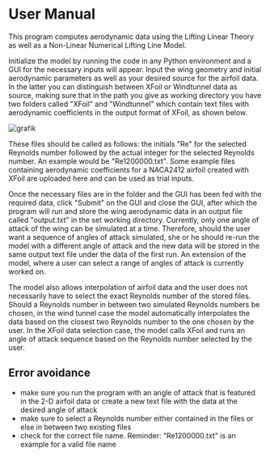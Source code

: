 # User Manual

This program computes aerodynamic data using the Lifting Linear Theory as well as a Non-Linear Numerical Lifting Line Model. 

Initialize the model by running the code in any Python environment and a GUI for the necessary inputs will appear. Input the wing geometry and initial aerodynamic parameters as well as your desired source for the airfoil data. In the latter you can distinguish between XFoil or Windtunnel data as source, making sure that in the path you give as working directory you have two folders called "XFoil" and "Windtunnel" which contain text files with aerodynamic coefficients in the output format of XFoil, as shown below. 

![grafik](https://github.com/LOMACA/LTT_High_AR/assets/150819500/9c392d1a-979b-4aac-a007-bf10a66404b5)




























These files should be called as follows: the initials "Re" for the selected Reynolds number followed by the actual integer for the selected Reynolds number. An example would be "Re1200000.txt". Some example files containing aerodynamic coefficients for a NACA2412 airfoil created with XFoil are uploaded here and can be used as trial inputs. 

Once the necessary files are in the folder and the GUI has been fed with the required data, click "Submit" on the GUI and close the GUI, after which the program will run and store the wing aerodynamic data in an output file called "output.txt" in the set working directory. Currently, only one angle of attack of the wing can be simulated at a time. Therefore, should the user want a sequence of angles of attack simulated, she or he should re-run the model with a different angle of attack and the new data will be stored in the same output text file under the data of the first run. An extension of the model, where a user can select a range of angles of attack is currently worked on. 

The model also allows interpolation of airfoil data and the user does not necessarily have to select the exact Reynolds number of the stored files. Should a Reynolds number in between two simulated Reynolds numbers be chosen, in the wind tunnel case the model automatically interpolates the data based on the closest two Reynolds number to the one chosen by the user. In the XFoil data selection case, the model calls XFoil and runs an angle of attack sequence based on the Reynolds number selected by the user. 

## Error avoidance

* make sure you run the program with an angle of attack that is featured in the 2-D airfoil data or create a new text file with the data at the desired angle of attack
* make sure to select a Reynolds number either contained in the files or else in between two existing files
* check for the correct file name. Reminder: "Re1200000.txt" is an example for a valid file name




